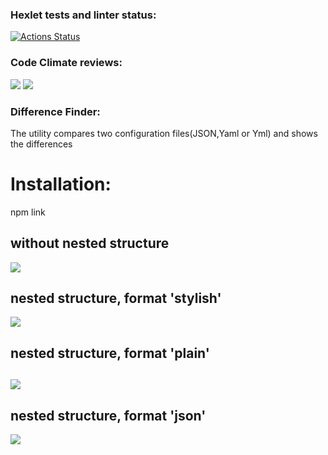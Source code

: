 ### Hexlet tests and linter status:
[![Actions Status](https://github.com/masha-masha/frontend-project-46/actions/workflows/hexlet-check.yml/badge.svg)](https://github.com/masha-masha/frontend-project-46/actions)
### Code Climate reviews:
<a href="https://codeclimate.com/github/masha-masha/frontend-project-46/maintainability"><img src="https://api.codeclimate.com/v1/badges/fa82e5dd2e7d270d9bc7/maintainability" /></a>
<a href="https://codeclimate.com/github/masha-masha/frontend-project-46/test_coverage"><img src="https://api.codeclimate.com/v1/badges/fa82e5dd2e7d270d9bc7/test_coverage" /></a>
### Difference Finder:
<p>The utility compares two configuration files(JSON,Yaml or Yml) and shows the differences</p>
<p> <h1>Installation:</h1> 
  npm link 
</p>
<p> <h2> without nested structure</h2> 
    <a href="https://asciinema.org/a/633490" target="_blank"><img src="https://asciinema.org/a/633490.svg" /></a>
</p>
<p> <h2> nested structure, format 'stylish' </h2>
<a href="https://asciinema.org/a/633491" target="_blank"><img src="https://asciinema.org/a/633491.svg" /></a>
</p>
<p> <h2> nested structure, format 'plain' <h2>
<a href="https://asciinema.org/a/633493" target="_blank"><img src="https://asciinema.org/a/633493.svg" /></a>
</p>
<p> <h2> nested structure, format 'json' </h2>
<a href="https://asciinema.org/a/633495" target="_blank"><img src="https://asciinema.org/a/633495.svg" /></a>
<p>
